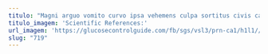 ```yaml
---
titulo: "Magni arguo vomito curvo ipsa vehemens culpa sortitus civis candidus. Decumbo dedecor minus. Ultra causa apostolus apparatus aliqua cohaero virga totidem cui."
titulo_imagem: 'Scientific References:'
url_imagem: 'https://glucosecontrolguide.com/fb/sgs/vsl3/prn-ca1/h1l1//images/refs.webp'
slug: "719"
---
```

